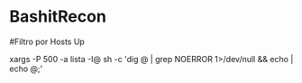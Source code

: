 # BashitRecon

#Filtro por Hosts Up

xargs -P 500 -a lista -I@ sh -c 'dig @ | grep NOERROR 1>/dev/null && echo | echo @;'
